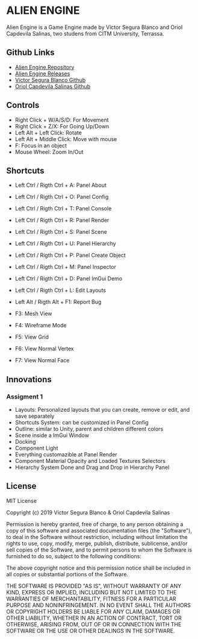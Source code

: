 # ALIEN ENGINE

Alien Engine is a Game Engine made by Víctor Segura Blanco and Oriol Capdevila Salinas, two studens from CITM University, Terrassa.

## Github Links

* [Alien Engine Repository](https://github.com/VictorSegura99/Alien-GameEngine)
* [Alien Engine Releases](https://github.com/VictorSegura99/Alien-GameEngine/releases)
* [Víctor Segura Blanco Github](https://github.com/VictorSegura99)
* [Oriol Capdevila Salinas Github](https://github.com/OriolCS2)

## Controls

* Right Click + W/A/S/D: For Movement
* Right Click + Z/X: For Going Up/Down
* Left Alt + Left Click: Rotate
* Left Alt + Middle Click: Move with mouse
* F: Focus in an object
* Mouse Wheel: Zoom In/Out

## Shortcuts

* Left Ctrl / Rigth Ctrl + A: Panel About
* Left Ctrl / Rigth Ctrl + O: Panel Config
* Left Ctrl / Rigth Ctrl + T: Panel Console
* Left Ctrl / Rigth Ctrl + R: Panel Render
* Left Ctrl / Rigth Ctrl + S: Panel Scene
* Left Ctrl / Rigth Ctrl + U: Panel Hierarchy
* Left Ctrl / Rigth Ctrl + P: Panel Create Object
* Left Ctrl / Rigth Ctrl + M: Panel Inspector
* Left Ctrl / Rigth Ctrl + D: Panel ImGui Demo
* Left Ctrl / Rigth Ctrl + L: Edit Layouts

* Left Alt / Rigth Alt + F1: Report Bug

* F3: Mesh View
* F4: Wireframe Mode
* F5: View Grid
* F6: View Normal Vertex
* F7: View Normal Face

## Innovations

### Assigment 1

* Layouts: Personalized layouts that you can create, remove or edit, and save separately
* Shortcuts System: can be customized in Panel Config
* Outline: similar to Unity, parent and children different colors
* Scene inside a ImGui Window
* Docking
* Component Light
* Everything customazible at Panel Render
* Component Material Opacity and Loaded Textures Selectors
* Hierarchy System Done and Drag and Drop in Hierarchy Panel


## License

MIT License

Copyright (c) 2019 Víctor Segura Blanco & Oriol Capdevila Salinas

Permission is hereby granted, free of charge, to any person obtaining a copy
of this software and associated documentation files (the "Software"), to deal
in the Software without restriction, including without limitation the rights
to use, copy, modify, merge, publish, distribute, sublicense, and/or sell
copies of the Software, and to permit persons to whom the Software is
furnished to do so, subject to the following conditions:

The above copyright notice and this permission notice shall be included in all
copies or substantial portions of the Software.

THE SOFTWARE IS PROVIDED "AS IS", WITHOUT WARRANTY OF ANY KIND, EXPRESS OR
IMPLIED, INCLUDING BUT NOT LIMITED TO THE WARRANTIES OF MERCHANTABILITY,
FITNESS FOR A PARTICULAR PURPOSE AND NONINFRINGEMENT. IN NO EVENT SHALL THE
AUTHORS OR COPYRIGHT HOLDERS BE LIABLE FOR ANY CLAIM, DAMAGES OR OTHER
LIABILITY, WHETHER IN AN ACTION OF CONTRACT, TORT OR OTHERWISE, ARISING FROM,
OUT OF OR IN CONNECTION WITH THE SOFTWARE OR THE USE OR OTHER DEALINGS IN THE
SOFTWARE.
